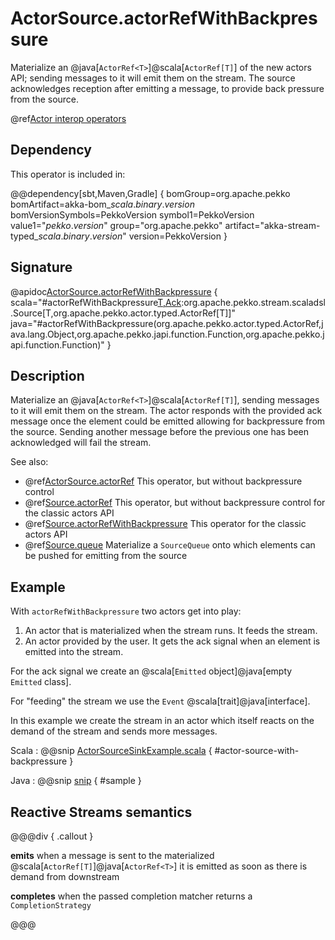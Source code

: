 # ActorSource.actorRefWithBackpressure

Materialize an @java[`ActorRef<T>`]@scala[`ActorRef[T]`] of the new actors API; sending messages to it will emit them on the stream. The source acknowledges reception after emitting a message, to provide back pressure from the source.

@ref[Actor interop operators](../index.md#actor-interop-operators)

## Dependency

This operator is included in:

@@dependency[sbt,Maven,Gradle] {
  bomGroup=org.apache.pekko bomArtifact=akka-bom_$scala.binary.version$ bomVersionSymbols=PekkoVersion
  symbol1=PekkoVersion
  value1="$pekko.version$"
  group="org.apache.pekko"
  artifact="akka-stream-typed_$scala.binary.version$"
  version=PekkoVersion
}

## Signature

@apidoc[ActorSource.actorRefWithBackpressure](ActorSource$) { scala="#actorRefWithBackpressure[T,Ack](ackTo:org.apache.pekko.actor.typed.ActorRef[Ack],ackMessage:Ack,completionMatcher:PartialFunction[T,org.apache.pekko.stream.CompletionStrategy],failureMatcher:PartialFunction[T,Throwable]):org.apache.pekko.stream.scaladsl.Source[T,org.apache.pekko.actor.typed.ActorRef[T]]" java="#actorRefWithBackpressure(org.apache.pekko.actor.typed.ActorRef,java.lang.Object,org.apache.pekko.japi.function.Function,org.apache.pekko.japi.function.Function)" }

## Description

Materialize an @java[`ActorRef<T>`]@scala[`ActorRef[T]`], sending messages to it will emit them on the stream. The actor responds with the provided ack message
once the element could be emitted allowing for backpressure from the source. Sending another message before the previous one has been acknowledged will fail the stream.

See also:

* @ref[ActorSource.actorRef](actorRef.md) This operator, but without backpressure control
* @ref[Source.actorRef](../Source/actorRef.md) This operator, but without backpressure control for the classic actors API
* @ref[Source.actorRefWithBackpressure](../Source/actorRefWithBackpressure.md) This operator for the classic actors API
* @ref[Source.queue](../Source/queue.md) Materialize a `SourceQueue` onto which elements can be pushed for emitting from the source

## Example

With `actorRefWithBackpressure` two actors get into play: 

1. An actor that is materialized when the stream runs. It feeds the stream.
2. An actor provided by the user. It gets the ack signal when an element is emitted into the stream.

For the ack signal we create an @scala[`Emitted` object]@java[empty `Emitted` class].

For "feeding" the stream we use the `Event` @scala[trait]@java[interface].

In this example we create the stream in an actor which itself reacts on the demand of the stream and sends more messages.


Scala
:  @@snip [ActorSourceSinkExample.scala](/stream-typed/src/test/scala/docs/org/apache/pekko/stream/typed/ActorSourceSinkExample.scala) { #actor-source-with-backpressure }

Java
:  @@snip [snip](/stream-typed/src/test/java/docs/org/apache/pekko/stream/typed/ActorSourceWithBackpressureExample.java) { #sample }

## Reactive Streams semantics

@@@div { .callout }

**emits** when a message is sent to the materialized @scala[`ActorRef[T]`]@java[`ActorRef<T>`] it is emitted as soon as there is demand from downstream

**completes** when the passed completion matcher returns a `CompletionStrategy`

@@@
